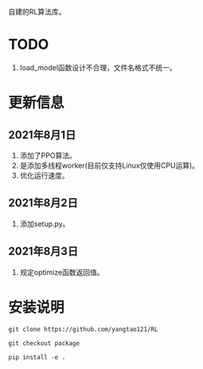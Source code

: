 自建的RL算法库。
# TODO
1. load_model函数设计不合理，文件名格式不统一。
# 更新信息
## 2021年8月1日
1. 添加了PPO算法。
2. 是添加多线程worker(目前仅支持Linux仅使用CPU运算)。
3. 优化运行速度。
## 2021年8月2日
1. 添加setup.py。
## 2021年8月3日
1. 规定optimize函数返回值。

# 安装说明
`git clone https://github.com/yangtao121/RL
`

`git checkout package`

`pip install -e .`
